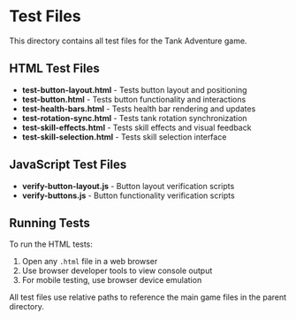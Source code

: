 # Test Files

This directory contains all test files for the Tank Adventure game.

## HTML Test Files

- **test-button-layout.html** - Tests button layout and positioning
- **test-button.html** - Tests button functionality and interactions
- **test-health-bars.html** - Tests health bar rendering and updates
- **test-rotation-sync.html** - Tests tank rotation synchronization
- **test-skill-effects.html** - Tests skill effects and visual feedback
- **test-skill-selection.html** - Tests skill selection interface

## JavaScript Test Files

- **verify-button-layout.js** - Button layout verification scripts
- **verify-buttons.js** - Button functionality verification scripts

## Running Tests

To run the HTML tests:
1. Open any `.html` file in a web browser
2. Use browser developer tools to view console output
3. For mobile testing, use browser device emulation

All test files use relative paths to reference the main game files in the parent directory.